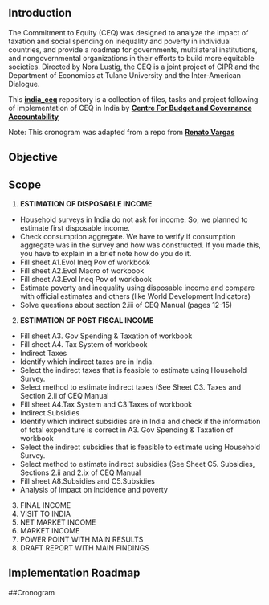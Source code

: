 ## Introduction
The Commitment to Equity (CEQ) was designed to analyze the impact of taxation and social spending on inequality and poverty in individual countries, and provide a roadmap for governments, multilateral institutions, and nongovernmental organizations in their efforts to build more equitable societies. Directed by Nora Lustig, the CEQ is a joint project of CIPR and the Department of Economics at Tulane University and the Inter-American Dialogue.

This [**india_ceq**](https://github.com/mynorvc/india_ceq) repository is a collection of files, tasks and project following of implementation of CEQ in India by [**Centre For Budget and Governance Accountability**](http://www.cbgaindia.org/)

Note: This cronogram was adapted from a repo from [**Renato Vargas**](https://github.com/renatovargas/seea-aff)
## Objective
## Scope

1.	**ESTIMATION OF DISPOSABLE INCOME**

* Household surveys in India do not ask for income. So, we planned to estimate first disposable income.
* Check consumption aggregate.  We have to verify if consumption aggregate was in the survey and how was constructed. If you made this, you have to explain in a brief note how do you do it. 
*	Fill sheet A1.Evol Ineq Pov of workbook
*	Fill sheet A2.Evol Macro of workbook
*	Fill sheet A3.Evol Ineq Pov of workbook
*	Estimate poverty and inequality using disposable income and compare with official estimates and others (like World Development Indicators)
* Solve questions about section 2.iii of CEQ Manual (pages 12-15)

2. **ESTIMATION OF POST FISCAL INCOME**

*	Fill sheet A3. Gov Spending & Taxation of workbook
*	Fill sheet A4. Tax System of workbook
*	Indirect Taxes
  *	Identify which indirect taxes are in India. 
  *	Select the indirect taxes that is feasible to estimate using Household Survey. 
  *	Select method to estimate indirect taxes (See Sheet C3. Taxes and Section 2.ii of CEQ Manual
  *	Fill sheet A4.Tax System and C3.Taxes of workbook
*	Indirect Subsidies
  *	Identify which indirect subsidies are in India and check if the information of total expenditure is correct in A3. Gov Spending & Taxation of workbook
  *	Select the indirect subsidies that is feasible to estimate using Household Survey. 
  *	Select method to estimate indirect subsidies (See Sheet C5. Subsidies, Sections 2.ii and 2.ix of CEQ Manual 
  *	Fill sheet A8.Subsidies and C5.Subsidies
*	Analysis of impact on incidence and poverty

3.	FINAL INCOME
4.	VISIT TO INDIA
5.	NET MARKET INCOME
6.	MARKET INCOME
7.	POWER POINT WITH MAIN RESULTS
8.	DRAFT REPORT WITH MAIN FINDINGS
## Implementation Roadmap


##Cronogram 



